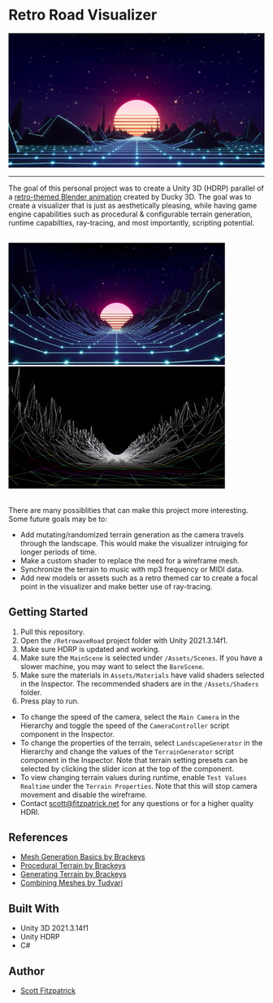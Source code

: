 # Retro Road Visualizer

![](https://github.com/sfitzpatrickchapman/RetroRoadVisualizer/blob/main/DemoMedia/RR_BigSharp.png)

----
The goal of this personal project was to create a Unity 3D (HDRP) parallel of a [retro-themed Blender animation](https://www.youtube.com/watch?v=hnLsktA4gmY) created by Ducky 3D. The goal was to create a visualizer that is just as aesthetically pleasing, while having game engine capabilities such as procedural & configurable terrain generation, runtime capabilties, ray-tracing, and most importantly, scripting potential.<br><br>

![](https://github.com/sfitzpatrickchapman/RetroRoadVisualizer/blob/main/DemoMedia/RR_720p.gif)
![](https://github.com/sfitzpatrickchapman/RetroRoadVisualizer/blob/main/DemoMedia/RR_Bare_720p.gif)<br><br>

There are many possiblities that can make this project more interesting. Some future goals may be to:  
* Add mutating/randomized terrain generation as the camera travels through the landscape. This would make the visualizer intruiging for longer periods of time.
* Make a custom shader to replace the need for a wireframe mesh.
* Synchronize the terrain to music with mp3 frequency or MIDI data.
* Add new models or assets such as a retro themed car to create a focal point in the visualizer and make better use of ray-tracing.

## Getting Started

1. Pull this repository.
2. Open the `/RetrowaveRoad` project folder with Unity 2021.3.14f1.
3. Make sure HDRP is updated and working.
3. Make sure the `MainScene` is selected under `/Assets/Scenes`. If you have a slower machine, you may want to select the `BareScene`.
4. Make sure the materials in `Assets/Materials` have valid shaders selected in the Inspector. The recommended shaders are in the `/Assets/Shaders` folder.
5. Press play to run.

* To change the speed of the camera, select the `Main Camera` in the Hierarchy and toggle the speed of the `CameraController` script component in the Inspector.
* To change the properties of the terrain, select `LandscapeGenerator` in the Hierarchy and change the values of the `TerrainGenerator` script component in the Inspector. Note that terrain setting presets can be selected by clicking the slider icon at the top of the component.
* To view changing terrain values during runtime, enable `Test Values Realtime` under the `Terrain Properties`. Note that this will stop camera movement and disable the wireframe.
* Contact scott@fitzpatrick.net for any questions or for a higher quality HDRI.

## References

* [Mesh Generation Basics by Brackeys](https://www.youtube.com/watch?v=eJEpeUH1EMg)
* [Procedural Terrain by Brackeys](https://www.youtube.com/watch?v=64NblGkAabk&t=699s)
* [Generating Terrain by Brackeys](https://www.youtube.com/watch?v=vFvwyu_ZKfU)
* [Combining Meshes by Tudvari](https://www.youtube.com/watch?v=5WbmDZohtJY)

## Built With
* Unity 3D 2021.3.14f1
* Unity HDRP
* C#

## Author
* [Scott Fitzpatrick](https://www.linkedin.com/in/scott-fitzpatrick-/)

